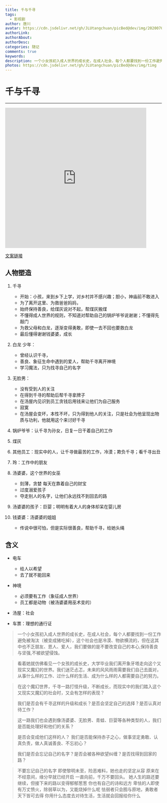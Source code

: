 ```yaml
---
title: 千与千寻
tags:
  - 影视剧
author: 唐川
avatar: https://cdn.jsdelivr.net/gh/JLUtangchuan/picBed@dev/img/20200704232008.jpg
authorLink: 
authorAbout: 
authorDesc: 
categories: 随记
comments: true
keywords: 
description: 一个小女孩初入成人世界的成长史，在成人社会，每个人都要找到一份工作避免被淘汰（被变成猪吃掉），这个社会也是冷漠、物欲横流的，但在这其中也不乏朋友、恩人、爱人，我们要做的是不要改变自己的本心,保持善良与坚强,不被欲望侵蚀。
photos: https://cdn.jsdelivr.net/gh/JLUtangchuan/picBed@dev/img/timg
---
```


# 千与千寻

---

<iframe src="https://player.bilibili.com/player.html?aid=89088472&bvid=BV1d7411g7UB&cid=152168423&page=1" scrolling="no" border="0" frameborder="no" framespacing="0" allowfullscreen="true" width="90%" height="450"> </iframe>

[文案链接](https://mp.weixin.qq.com/s?__biz=MzUxOTE3Mjk4Ng==&mid=2247483841&idx=1&sn=522eabbc91b7434d7abc75e0dfecd5d5&chksm=f9fce7d4ce8b6ec203bc883d127964f49ece8a54917f036cc9ff2a30467a5a2268a9583e8db5&mpshare=1&scene=1&srcid=0705EFzsqZfLCwSZ1DXm9mt4&sharer_sharetime=1593921613295&sharer_shareid=e9bde2db132b30a7675b16718f35c707&key=e7bdc15d285ac0a91ee9ed2d9f9d6a057c7af67cb2edacd05b1738cb4d1da92ac8ec145cded46d3c68551136bf3301460172abeb8a02bf070202446a58fd86bf6423687bca03886a9f68a22df0cac935&ascene=1&uin=MTczMDQwMTI2&devicetype=Windows+10+x64&version=62090070&lang=zh_CN&exportkey=AdFkQdBcYYJfB1S6XJDO%2Bs8%3D&pass_ticket=dPNv1GvnWzQ%2BZbzq6pqYeeJkifcMMmXr%2BBihIDVe0eA%3D)

## 人物塑造

1. 千寻

   - 开始：小孩，来到乡下上学，对乡村并不感兴趣；胆小，神庙前不敢进入
   - 为了离开这里、为救爸爸妈妈，
   - 始终保持善良，给煤灰说对不起，帮煤灰搬煤
   - 不懂得成人世界的规则，不知道对帮助自己的锅炉爷爷说谢谢；不懂得先敲门
   - 为救父母和白龙，逐渐变得勇敢，即使一去不回也要救白龙
   - 最后懂得谢谢钱婆婆，成长

2. 白龙 少年：

   - 曾经认识千寻，
   - 善良、象征生命中遇到的爱人，帮助千寻离开神境
   - 学习魔法，只为找寻自己的名字

3. 无脸男：

   - 没有受到人的关注
   - 在得到千寻的帮助后帮千寻拿牌子
   - 在汤屋内见识到员工贪钱后用钱来让他们为自己服务
   - 寂寞
   - 在汤屋会变坏，本性不坏，只为得到他人的关注，只是社会为他呈现出物质与功利，他就用这个来讨好千寻

4. 锅炉爷爷：认千寻为孙女，日复一日干着自己的工作

5. 煤灰

6. 其他员工：现实中的人，让千寻做最苦的工作，冷漠；欺负千寻；看千寻出丑

7. 玲：工作中的朋友

8. 汤婆婆，这个世界的女巫

   - 刻薄，贪婪 每天在靠着自己的财宝
   - 过度溺爱孩子
   - 夺走别人的名字，让他们永远找不到回去的路

9. 汤婆婆的孩子：巨婴；明明有着大人的身体却呆在婴儿房

10. 钱婆婆：汤婆婆的姐姐

    - 传说中很可怕，但是实际很善良，帮助千寻，给她头绳

    





## 含义

- 电车
   - 给人以希望
   - 去了就不能回来
- 神境
   - 必须要有工作（象征成人世界）
   - 员工都是动物（被汤婆婆用巫术变的）

- 汤屋：社会

- 车票：理想的通行证



> 一个小女孩初入成人世界的成长史，在成人社会，每个人都要找到一份工作避免被淘汰（被变成猪吃掉），这个社会也是冷漠、物欲横流的，但在这其中也不乏朋友、恩人、爱人，我们要做的是不要改变自己的本心,保持善良与坚强,不被欲望侵蚀。



> 看着她就仿佛看见一个女孩的成长史，大学毕业我们离开象牙塔走向这个又现实又魔幻的世界。我们迷茫忐忑，未来的风风雨雨需要我们自己去面对，从事什么样的工作、过什么样的生活、成为什么样的人都需要自己的努力。



> 在这个魔幻世界，千寻一路打怪升级，不断成长，而现实中的我们踏入这个又现实又魔幻的社会时，又会有怎样的表现？ 
>
> 我们是否会有千寻这样的升级和成长？是否会坚定自己的选择？是否认真对待工作？ 
>
> 这一路我们也会遇到像汤婆婆、无脸男、青蛙、巨婴等各种类型的人，我们是否能处理好和他们的关系？
>
> 是否会变成他们这样的人？ 我们是否能保持赤子之心，做事坚定勇敢、认真负责，做人真诚善良、不忘初心？
>
>  我们是否会忘记自己的名字？是否会被各种欲望纠缠？是否找得到回家的路？



> 不要忘记自己的名字
> 即使黎明未至，险恶难料，她也走的坚定从容
> 原来在不经意间，缘分早就已经开启
> 一直向前，千万不要回头。
> 她人生的路还要继续，但接下来的路以变得郁郁葱葱
> 你也有自己的诗和远方
> 卑怯的人即使有万丈愤火，除弱草以为，又能烧掉什么呢
> 怯弱者只会囿与原地，勇敢者天下皆可去得
> 你用什么态度去对待生活，生活就会回报给你什么